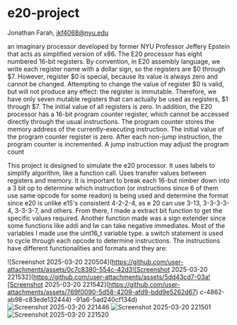# e20-project
Jonathan Farah, jkf4068@nyu.edu 

an imaginary processor developed by former NYU Professor Jeffery Epstein that acts as simplified version of x86. The E20 processor has eight numbered 16-bit registers. By convention, in E20 assembly language, we write
each register name with a dollar sign, so the registers are $0 through $7. However, register $0 is special,
because its value is always zero and cannot be changed. Attempting to change the value of register $0 is
valid, but will not produce any effect: the register is immutable. Therefore, we have only seven mutable
registers that can actually be used as registers, $1 through $7. The initial value of all registers is zero.
In addition, the E20 processor has a 16-bit program counter register, which cannot be accessed directly
through the usual instructions. The program counter stores the memory address of the currently-executing
instruction. The initial value of the program counter register is zero. After each non-jump instruction, the
program counter is incremented. A jump instruction may adjust the program count

This project is designed to simulate the e20 processor. It uses labels to simplify algorithm, like a function call. Uses transfer values between registers and memory. It is important to break each 16-but nimber down into a 3 bit op to determine which instruction (or instructions since 6 of them use same opcode for some readon) is being used and determine the format since e20 is unlike e15's consistent 4-2-2-4, as e 20 can use 3-13, 3-3-3-3-4, 3-3-3-7, and others. From there, I made a extract bit function to get the specific values required. Another function made was a sign extender since some functions like addi and lw can take negative immediates. Most of the variables I made use the uint16_t variable type. a switch statement is used to cycle through each opcode to determine instructions. The instructions have different functionalities and formats and they are:


![Screenshot 2025-03-20 220504](https://github.com/user-attachments/assets/0c7c8380-554c-42d3![Screenshot 2025-03-20 221532](https://github.com/user-attachments/assets/5dd43cd7-03a![Screenshot 2025-03-20 221542](https://github.com/user-attachments/assets/769f0090-5d58-4209-afd9-bdd9e5262d67)
c-4862-ab98-c83ede132444)
-91a6-5ad240cf134d)
![Screenshot 2025-03-20 221446](https://github.com/user-attachments/assets/c7ab8a8a-9561-4acd-842f-bea43da15c1c)
![Screenshot 2025-03-20 221501](https://github.com/user-attachments/assets/e9ad21d0-7590-4b26-8b49-8c3bdb72460e)
![Screenshot 2025-03-20 221520](https://github.com/user-attachments/assets/99848dc0-a555-44ee-baf9-5af4856de40e)
